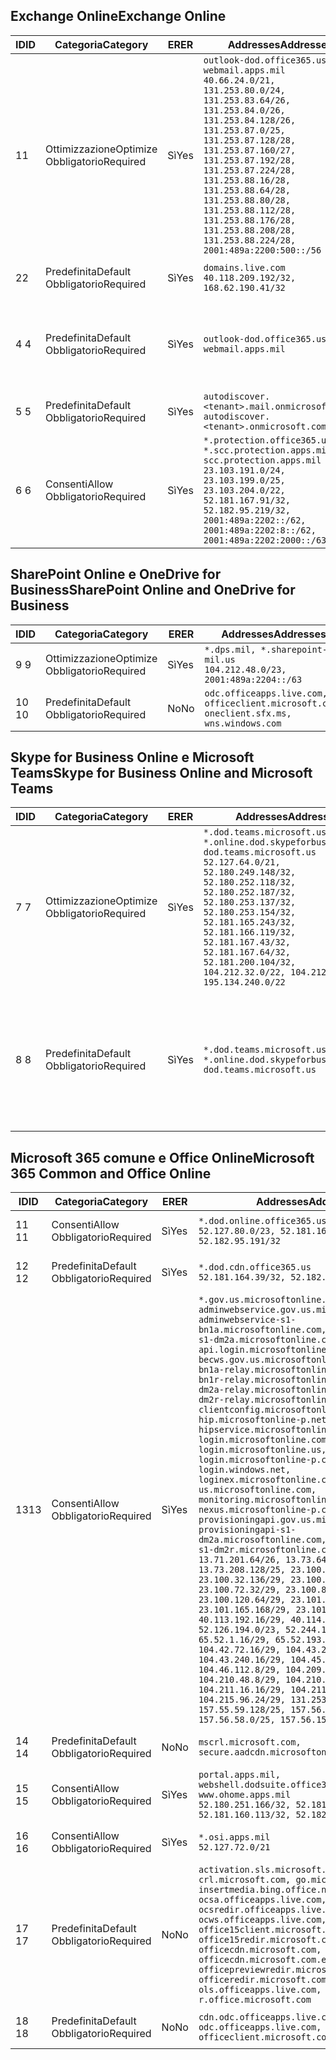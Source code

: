 <!--THIS FILE IS AUTOMATICALLY GENERATED. MANUAL CHANGES WILL BE OVERWRITTEN.-->
<!--Please contact the Office 365 Endpoints team with any questions.-->
<!--USGovDoD endpoints version 2018082900-->
<!--File generated 2018-09-28 14:38:18.5431-->

## <a name="exchange-online"></a><span data-ttu-id="ae018-101">Exchange Online</span><span class="sxs-lookup"><span data-stu-id="ae018-101">Exchange Online</span></span>

<span data-ttu-id="ae018-102">ID</span><span class="sxs-lookup"><span data-stu-id="ae018-102">ID</span></span> | <span data-ttu-id="ae018-103">Categoria</span><span class="sxs-lookup"><span data-stu-id="ae018-103">Category</span></span> | <span data-ttu-id="ae018-104">ER</span><span class="sxs-lookup"><span data-stu-id="ae018-104">ER</span></span> | <span data-ttu-id="ae018-105">Addresses</span><span class="sxs-lookup"><span data-stu-id="ae018-105">Addresses</span></span> | <span data-ttu-id="ae018-106">Porte</span><span class="sxs-lookup"><span data-stu-id="ae018-106">Ports</span></span>
-- | -------------------- | --- | ---------------------------------------------------------------------------------------------------------------------------------------------------------------------------------------------------------------------------------------------------------------------------------------------------------------------------------------------------------------------------------------------- | -------------------------------
<span data-ttu-id="ae018-107">1</span><span class="sxs-lookup"><span data-stu-id="ae018-107">1</span></span> | <span data-ttu-id="ae018-108">Ottimizzazione</span><span class="sxs-lookup"><span data-stu-id="ae018-108">Optimize</span></span><BR><span data-ttu-id="ae018-109">Obbligatorio</span><span class="sxs-lookup"><span data-stu-id="ae018-109">Required</span></span> | <span data-ttu-id="ae018-110">Sì</span><span class="sxs-lookup"><span data-stu-id="ae018-110">Yes</span></span> | `outlook-dod.office365.us, webmail.apps.mil`<BR>`40.66.24.0/21, 131.253.80.0/24, 131.253.83.64/26, 131.253.84.0/26, 131.253.84.128/26, 131.253.87.0/25, 131.253.87.128/28, 131.253.87.160/27, 131.253.87.192/28, 131.253.87.224/28, 131.253.88.16/28, 131.253.88.64/28, 131.253.88.80/28, 131.253.88.112/28, 131.253.88.176/28, 131.253.88.208/28, 131.253.88.224/28, 2001:489a:2200:500::/56` | <span data-ttu-id="ae018-111">**TCP:** 443, 80</span><span class="sxs-lookup"><span data-stu-id="ae018-111">**TCP:** 443, 80</span></span>
<span data-ttu-id="ae018-112">2</span><span class="sxs-lookup"><span data-stu-id="ae018-112">2</span></span> | <span data-ttu-id="ae018-113">Predefinita</span><span class="sxs-lookup"><span data-stu-id="ae018-113">Default</span></span><BR><span data-ttu-id="ae018-114">Obbligatorio</span><span class="sxs-lookup"><span data-stu-id="ae018-114">Required</span></span> | <span data-ttu-id="ae018-115">Sì</span><span class="sxs-lookup"><span data-stu-id="ae018-115">Yes</span></span> | `domains.live.com`<BR>`40.118.209.192/32, 168.62.190.41/32` | <span data-ttu-id="ae018-116">**TCP:** 443, 80</span><span class="sxs-lookup"><span data-stu-id="ae018-116">**TCP:** 443, 80</span></span>
<span data-ttu-id="ae018-117">4 </span><span class="sxs-lookup"><span data-stu-id="ae018-117">4</span></span> | <span data-ttu-id="ae018-118">Predefinita</span><span class="sxs-lookup"><span data-stu-id="ae018-118">Default</span></span><BR><span data-ttu-id="ae018-119">Obbligatorio</span><span class="sxs-lookup"><span data-stu-id="ae018-119">Required</span></span> | <span data-ttu-id="ae018-120">Sì</span><span class="sxs-lookup"><span data-stu-id="ae018-120">Yes</span></span> | `outlook-dod.office365.us, webmail.apps.mil` | <span data-ttu-id="ae018-121">**TCP:** 143, 25, 587, 993, 995</span><span class="sxs-lookup"><span data-stu-id="ae018-121">**TCP:** 143, 25, 587, 993, 995</span></span>
<span data-ttu-id="ae018-122">5 </span><span class="sxs-lookup"><span data-stu-id="ae018-122">5</span></span> | <span data-ttu-id="ae018-123">Predefinita</span><span class="sxs-lookup"><span data-stu-id="ae018-123">Default</span></span><BR><span data-ttu-id="ae018-124">Obbligatorio</span><span class="sxs-lookup"><span data-stu-id="ae018-124">Required</span></span> | <span data-ttu-id="ae018-125">Sì</span><span class="sxs-lookup"><span data-stu-id="ae018-125">Yes</span></span> | `autodiscover.<tenant>.mail.onmicrosoft.com, autodiscover.<tenant>.onmicrosoft.com` | <span data-ttu-id="ae018-126">**TCP:** 443, 80</span><span class="sxs-lookup"><span data-stu-id="ae018-126">**TCP:** 443, 80</span></span>
<span data-ttu-id="ae018-127">6 </span><span class="sxs-lookup"><span data-stu-id="ae018-127">6</span></span> | <span data-ttu-id="ae018-128">Consenti</span><span class="sxs-lookup"><span data-stu-id="ae018-128">Allow</span></span><BR><span data-ttu-id="ae018-129">Obbligatorio</span><span class="sxs-lookup"><span data-stu-id="ae018-129">Required</span></span> | <span data-ttu-id="ae018-130">Sì</span><span class="sxs-lookup"><span data-stu-id="ae018-130">Yes</span></span> | `*.protection.office365.us, *.scc.protection.apps.mil, scc.protection.apps.mil`<BR>`23.103.191.0/24, 23.103.199.0/25, 23.103.204.0/22, 52.181.167.91/32, 52.182.95.219/32, 2001:489a:2202::/62, 2001:489a:2202:8::/62, 2001:489a:2202:2000::/63` | <span data-ttu-id="ae018-131">**TCP:** 25, 443</span><span class="sxs-lookup"><span data-stu-id="ae018-131">**TCP:** 25, 443</span></span>

## <a name="sharepoint-online-and-onedrive-for-business"></a><span data-ttu-id="ae018-132">SharePoint Online e OneDrive for Business</span><span class="sxs-lookup"><span data-stu-id="ae018-132">SharePoint Online and OneDrive for Business</span></span>

<span data-ttu-id="ae018-133">ID</span><span class="sxs-lookup"><span data-stu-id="ae018-133">ID</span></span> | <span data-ttu-id="ae018-134">Categoria</span><span class="sxs-lookup"><span data-stu-id="ae018-134">Category</span></span> | <span data-ttu-id="ae018-135">ER</span><span class="sxs-lookup"><span data-stu-id="ae018-135">ER</span></span> | <span data-ttu-id="ae018-136">Addresses</span><span class="sxs-lookup"><span data-stu-id="ae018-136">Addresses</span></span> | <span data-ttu-id="ae018-137">Porte</span><span class="sxs-lookup"><span data-stu-id="ae018-137">Ports</span></span>
-- | -------------------- | --- | ---------------------------------------------------------------------------------------- | ----------------
<span data-ttu-id="ae018-138">9 </span><span class="sxs-lookup"><span data-stu-id="ae018-138">9</span></span> | <span data-ttu-id="ae018-139">Ottimizzazione</span><span class="sxs-lookup"><span data-stu-id="ae018-139">Optimize</span></span><BR><span data-ttu-id="ae018-140">Obbligatorio</span><span class="sxs-lookup"><span data-stu-id="ae018-140">Required</span></span> | <span data-ttu-id="ae018-141">Sì</span><span class="sxs-lookup"><span data-stu-id="ae018-141">Yes</span></span> | `*.dps.mil, *.sharepoint-mil.us`<BR>`104.212.48.0/23, 2001:489a:2204::/63` | <span data-ttu-id="ae018-142">**TCP:** 443, 80</span><span class="sxs-lookup"><span data-stu-id="ae018-142">**TCP:** 443, 80</span></span>
<span data-ttu-id="ae018-143">10  </span><span class="sxs-lookup"><span data-stu-id="ae018-143">10</span></span> | <span data-ttu-id="ae018-144">Predefinita</span><span class="sxs-lookup"><span data-stu-id="ae018-144">Default</span></span><BR><span data-ttu-id="ae018-145">Obbligatorio</span><span class="sxs-lookup"><span data-stu-id="ae018-145">Required</span></span> | <span data-ttu-id="ae018-146">No</span><span class="sxs-lookup"><span data-stu-id="ae018-146">No</span></span> | `odc.officeapps.live.com, officeclient.microsoft.com, oneclient.sfx.ms, wns.windows.com` | <span data-ttu-id="ae018-147">**TCP:** 443, 80</span><span class="sxs-lookup"><span data-stu-id="ae018-147">**TCP:** 443, 80</span></span>

## <a name="skype-for-business-online-and-microsoft-teams"></a><span data-ttu-id="ae018-148">Skype for Business Online e Microsoft Teams</span><span class="sxs-lookup"><span data-stu-id="ae018-148">Skype for Business Online and Microsoft Teams</span></span>

<span data-ttu-id="ae018-149">ID</span><span class="sxs-lookup"><span data-stu-id="ae018-149">ID</span></span> | <span data-ttu-id="ae018-150">Categoria</span><span class="sxs-lookup"><span data-stu-id="ae018-150">Category</span></span> | <span data-ttu-id="ae018-151">ER</span><span class="sxs-lookup"><span data-stu-id="ae018-151">ER</span></span> | <span data-ttu-id="ae018-152">Addresses</span><span class="sxs-lookup"><span data-stu-id="ae018-152">Addresses</span></span> | <span data-ttu-id="ae018-153">Porte</span><span class="sxs-lookup"><span data-stu-id="ae018-153">Ports</span></span>
-- | -------------------- | --- | -------------------------------------------------------------------------------------------------------------------------------------------------------------------------------------------------------------------------------------------------------------------------------------------------------------------------------------------------------- | --------------------------------------------------
<span data-ttu-id="ae018-154">7 </span><span class="sxs-lookup"><span data-stu-id="ae018-154">7</span></span> | <span data-ttu-id="ae018-155">Ottimizzazione</span><span class="sxs-lookup"><span data-stu-id="ae018-155">Optimize</span></span><BR><span data-ttu-id="ae018-156">Obbligatorio</span><span class="sxs-lookup"><span data-stu-id="ae018-156">Required</span></span> | <span data-ttu-id="ae018-157">Sì</span><span class="sxs-lookup"><span data-stu-id="ae018-157">Yes</span></span> | `*.dod.teams.microsoft.us, *.online.dod.skypeforbusiness.us, dod.teams.microsoft.us`<BR>`52.127.64.0/21, 52.180.249.148/32, 52.180.252.118/32, 52.180.252.187/32, 52.180.253.137/32, 52.180.253.154/32, 52.181.165.243/32, 52.181.166.119/32, 52.181.167.43/32, 52.181.167.64/32, 52.181.200.104/32, 104.212.32.0/22, 104.212.60.0/23, 195.134.240.0/22` | <span data-ttu-id="ae018-158">**TCP:** 443</span><span class="sxs-lookup"><span data-stu-id="ae018-158">**TCP:** 443</span></span><BR><span data-ttu-id="ae018-159">**UDP:** 3478, 3479, 3480, 3481</span><span class="sxs-lookup"><span data-stu-id="ae018-159">**UDP:** 3478, 3479, 3480, 3481</span></span>
<span data-ttu-id="ae018-160">8 </span><span class="sxs-lookup"><span data-stu-id="ae018-160">8</span></span> | <span data-ttu-id="ae018-161">Predefinita</span><span class="sxs-lookup"><span data-stu-id="ae018-161">Default</span></span><BR><span data-ttu-id="ae018-162">Obbligatorio</span><span class="sxs-lookup"><span data-stu-id="ae018-162">Required</span></span> | <span data-ttu-id="ae018-163">Sì</span><span class="sxs-lookup"><span data-stu-id="ae018-163">Yes</span></span> | `*.dod.teams.microsoft.us, *.online.dod.skypeforbusiness.us, dod.teams.microsoft.us` | <span data-ttu-id="ae018-164">**TCP:** 5061, 50000-59999</span><span class="sxs-lookup"><span data-stu-id="ae018-164">**TCP:** 5061, 50000-59999</span></span><BR><span data-ttu-id="ae018-165">**UDP:** 50000-59999</span><span class="sxs-lookup"><span data-stu-id="ae018-165">**UDP:** 50000-59999</span></span>

## <a name="microsoft-365-common-and-office-online"></a><span data-ttu-id="ae018-166">Microsoft 365 comune e Office Online</span><span class="sxs-lookup"><span data-stu-id="ae018-166">Microsoft 365 Common and Office Online</span></span>

<span data-ttu-id="ae018-167">ID</span><span class="sxs-lookup"><span data-stu-id="ae018-167">ID</span></span> | <span data-ttu-id="ae018-168">Categoria</span><span class="sxs-lookup"><span data-stu-id="ae018-168">Category</span></span> | <span data-ttu-id="ae018-169">ER</span><span class="sxs-lookup"><span data-stu-id="ae018-169">ER</span></span> | <span data-ttu-id="ae018-170">Addresses</span><span class="sxs-lookup"><span data-stu-id="ae018-170">Addresses</span></span> | <span data-ttu-id="ae018-171">Porte</span><span class="sxs-lookup"><span data-stu-id="ae018-171">Ports</span></span>
-- | ------------------- | --- | ---------------------------------------------------------------------------------------------------------------------------------------------------------------------------------------------------------------------------------------------------------------------------------------------------------------------------------------------------------------------------------------------------------------------------------------------------------------------------------------------------------------------------------------------------------------------------------------------------------------------------------------------------------------------------------------------------------------------------------------------------------------------------------------------------------------------------------------------------------------------------------------------------------------------------------------------------------------------------------------------------------------------------------------------------------------------------------------------------------------------------------------------------------------------------------------------------------------------------------------------------------------------------------------------------------------------------------------------------------------------------------------------------------------------------------------------------------------------------------------------------- | ----------------
<span data-ttu-id="ae018-172">11 </span><span class="sxs-lookup"><span data-stu-id="ae018-172">11</span></span> | <span data-ttu-id="ae018-173">Consenti</span><span class="sxs-lookup"><span data-stu-id="ae018-173">Allow</span></span><BR><span data-ttu-id="ae018-174">Obbligatorio</span><span class="sxs-lookup"><span data-stu-id="ae018-174">Required</span></span> | <span data-ttu-id="ae018-175">Sì</span><span class="sxs-lookup"><span data-stu-id="ae018-175">Yes</span></span> | `*.dod.online.office365.us`<BR>`52.127.80.0/23, 52.181.164.39/32, 52.182.95.191/32` | <span data-ttu-id="ae018-176">**TCP:** 443</span><span class="sxs-lookup"><span data-stu-id="ae018-176">**TCP:** 443</span></span>
<span data-ttu-id="ae018-177">12 </span><span class="sxs-lookup"><span data-stu-id="ae018-177">12</span></span> | <span data-ttu-id="ae018-178">Predefinita</span><span class="sxs-lookup"><span data-stu-id="ae018-178">Default</span></span><BR><span data-ttu-id="ae018-179">Obbligatorio</span><span class="sxs-lookup"><span data-stu-id="ae018-179">Required</span></span> | <span data-ttu-id="ae018-180">Sì</span><span class="sxs-lookup"><span data-stu-id="ae018-180">Yes</span></span> | `*.dod.cdn.office365.us`<BR>`52.181.164.39/32, 52.182.95.191/32` | <span data-ttu-id="ae018-181">**TCP:** 443</span><span class="sxs-lookup"><span data-stu-id="ae018-181">**TCP:** 443</span></span>
<span data-ttu-id="ae018-182">13</span><span class="sxs-lookup"><span data-stu-id="ae018-182">13</span></span> | <span data-ttu-id="ae018-183">Consenti</span><span class="sxs-lookup"><span data-stu-id="ae018-183">Allow</span></span><BR><span data-ttu-id="ae018-184">Obbligatorio</span><span class="sxs-lookup"><span data-stu-id="ae018-184">Required</span></span> | <span data-ttu-id="ae018-185">Sì</span><span class="sxs-lookup"><span data-stu-id="ae018-185">Yes</span></span> | `*.gov.us.microsoftonline.com, adminwebservice.gov.us.microsoftonline.com, adminwebservice-s1-bn1a.microsoftonline.com, adminwebservice-s1-dm2a.microsoftonline.com, api.login.microsoftonline.com, becws.gov.us.microsoftonline.com, bws-s1-bn1a-relay.microsoftonline.com, bws-s1-bn1r-relay.microsoftonline.com, bws-s1-dm2a-relay.microsoftonline.com, bws-s1-dm2r-relay.microsoftonline.com, clientconfig.microsoftonline-p.net, hip.microsoftonline-p.net, hipservice.microsoftonline.com, login.microsoftonline.com, login.microsoftonline.us, login.microsoftonline-p.com, login.windows.net, loginex.microsoftonline.com, login-us.microsoftonline.com, monitoring.microsoftonline-p.com, nexus.microsoftonline-p.com, provisioningapi.gov.us.microsoftonline.com, provisioningapi-s1-dm2a.microsoftonline.com, provisioningapi-s1-dm2r.microsoftonline.com`<BR>`13.71.201.64/26, 13.73.64.64/26, 13.73.208.128/25, 23.100.16.168/29, 23.100.32.136/29, 23.100.64.24/29, 23.100.72.32/29, 23.100.80.64/29, 23.100.120.64/29, 23.101.144.136/29, 23.101.165.168/29, 23.101.181.128/29, 40.113.192.16/29, 40.114.120.16/29, 52.126.194.0/23, 52.244.120.128/25, 65.52.1.16/29, 65.52.193.136/29, 104.42.72.16/29, 104.43.208.16/29, 104.43.240.16/29, 104.45.208.104/29, 104.46.112.8/29, 104.209.144.16/29, 104.210.48.8/29, 104.210.208.16/29, 104.211.16.16/29, 104.211.48.16/29, 104.215.96.24/29, 131.253.120.0/24, 157.55.59.128/25, 157.56.53.128/25, 157.56.58.0/25, 157.56.151.0/25` | <span data-ttu-id="ae018-186">**TCP:** 443</span><span class="sxs-lookup"><span data-stu-id="ae018-186">**TCP:** 443</span></span>
<span data-ttu-id="ae018-187">14 </span><span class="sxs-lookup"><span data-stu-id="ae018-187">14</span></span> | <span data-ttu-id="ae018-188">Predefinita</span><span class="sxs-lookup"><span data-stu-id="ae018-188">Default</span></span><BR><span data-ttu-id="ae018-189">Obbligatorio</span><span class="sxs-lookup"><span data-stu-id="ae018-189">Required</span></span> | <span data-ttu-id="ae018-190">No</span><span class="sxs-lookup"><span data-stu-id="ae018-190">No</span></span> | `mscrl.microsoft.com, secure.aadcdn.microsoftonline-p.com` | <span data-ttu-id="ae018-191">**TCP:** 443</span><span class="sxs-lookup"><span data-stu-id="ae018-191">**TCP:** 443</span></span>
<span data-ttu-id="ae018-192">15 </span><span class="sxs-lookup"><span data-stu-id="ae018-192">15</span></span> | <span data-ttu-id="ae018-193">Consenti</span><span class="sxs-lookup"><span data-stu-id="ae018-193">Allow</span></span><BR><span data-ttu-id="ae018-194">Obbligatorio</span><span class="sxs-lookup"><span data-stu-id="ae018-194">Required</span></span> | <span data-ttu-id="ae018-195">Sì</span><span class="sxs-lookup"><span data-stu-id="ae018-195">Yes</span></span> | `portal.apps.mil, webshell.dodsuite.office365.us, www.ohome.apps.mil`<BR>`52.180.251.166/32, 52.181.160.19/32, 52.181.160.113/32, 52.182.92.132/32` | <span data-ttu-id="ae018-196">**TCP:** 443</span><span class="sxs-lookup"><span data-stu-id="ae018-196">**TCP:** 443</span></span>
<span data-ttu-id="ae018-197">16 </span><span class="sxs-lookup"><span data-stu-id="ae018-197">16</span></span> | <span data-ttu-id="ae018-198">Consenti</span><span class="sxs-lookup"><span data-stu-id="ae018-198">Allow</span></span><BR><span data-ttu-id="ae018-199">Obbligatorio</span><span class="sxs-lookup"><span data-stu-id="ae018-199">Required</span></span> | <span data-ttu-id="ae018-200">Sì</span><span class="sxs-lookup"><span data-stu-id="ae018-200">Yes</span></span> | `*.osi.apps.mil`<BR>`52.127.72.0/21` | <span data-ttu-id="ae018-201">**TCP:** 443</span><span class="sxs-lookup"><span data-stu-id="ae018-201">**TCP:** 443</span></span>
<span data-ttu-id="ae018-202">17 </span><span class="sxs-lookup"><span data-stu-id="ae018-202">17</span></span> | <span data-ttu-id="ae018-203">Predefinita</span><span class="sxs-lookup"><span data-stu-id="ae018-203">Default</span></span><BR><span data-ttu-id="ae018-204">Obbligatorio</span><span class="sxs-lookup"><span data-stu-id="ae018-204">Required</span></span> | <span data-ttu-id="ae018-205">No</span><span class="sxs-lookup"><span data-stu-id="ae018-205">No</span></span> | `activation.sls.microsoft.com, crl.microsoft.com, go.microsoft.com, insertmedia.bing.office.net, ocsa.officeapps.live.com, ocsredir.officeapps.live.com, ocws.officeapps.live.com, office15client.microsoft.com, office15redir.microsoft.com, officecdn.microsoft.com, officecdn.microsoft.com.edgesuite.net, officepreviewredir.microsoft.com, officeredir.microsoft.com, ols.officeapps.live.com, r.office.microsoft.com` | <span data-ttu-id="ae018-206">**TCP:** 443, 80</span><span class="sxs-lookup"><span data-stu-id="ae018-206">**TCP:** 443, 80</span></span>
<span data-ttu-id="ae018-207">18 </span><span class="sxs-lookup"><span data-stu-id="ae018-207">18</span></span> | <span data-ttu-id="ae018-208">Predefinita</span><span class="sxs-lookup"><span data-stu-id="ae018-208">Default</span></span><BR><span data-ttu-id="ae018-209">Obbligatorio</span><span class="sxs-lookup"><span data-stu-id="ae018-209">Required</span></span> | <span data-ttu-id="ae018-210">No</span><span class="sxs-lookup"><span data-stu-id="ae018-210">No</span></span> | `cdn.odc.officeapps.live.com, odc.officeapps.live.com, officeclient.microsoft.com` | <span data-ttu-id="ae018-211">**TCP:** 443, 80</span><span class="sxs-lookup"><span data-stu-id="ae018-211">**TCP:** 443, 80</span></span>
